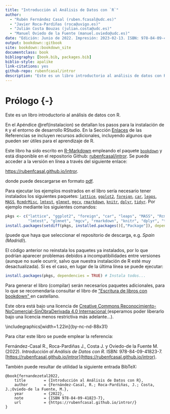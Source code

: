 ```yaml
--- 
title: "Introducción al Análisis de Datos con `R`"
author: 
  - "Rubén Fernández Casal (ruben.fcasal@udc.es)"  
  - "Javier Roca-Pardiñas (roca@uvigo.es)"
  - "Julián Costa Bouzas (julian.costa@udc.es)"
  - "Manuel Oviedo de la Fuente (manuel.oviedo@udc.es)"
date: "Edición: Junio de 2022. Impresión: 2023-02-13. ISBN: 978-84-09-41823-7"
output: bookdown::gitbook
site: bookdown::bookdown_site
documentclass: book
bibliography: [book.bib, packages.bib]
biblio-style: apalike
link-citations: yes
github-repo: rubenfcasal/intror
description: "Este es un libro introductorio al análisis de datos con R"
---
```




# Prólogo {-}

Este es un libro introductorio al análisis de datos con R.

En el Apéndice \@ref(instalacion) se detallan los pasos para la instalación de `R` y el entorno de desarrollo RStudio.
En la Sección [Enlaces](#links) de las Referencias se incluyen recursos adicionales, incluyendo algunos que pueden ser útiles para el aprendizaje de R.

Este libro ha sido escrito en [R-Markdown](http://rmarkdown.rstudio.com) empleando el paquete [`bookdown`](https://bookdown.org/yihui/bookdown/)  y está disponible en el repositorio Github: [rubenfcasal/intror](https://github.com/rubenfcasal/book_remuestreo). 
Se puede acceder a la versión en línea a través del siguiente enlace:

<https://rubenfcasal.github.io/intror>.

donde puede descargarse en formato [pdf](https://rubenfcasal.github.io/intror/Intro_Analisis_Datos_R.pdf).

Para ejecutar los ejemplos mostrados en el libro sería necesario tener instalados los siguientes paquetes:
[`lattice`](https://CRAN.R-project.org/package=lattice), [`ggplot2`](https://CRAN.R-project.org/package=ggplot2), [`foreign`](https://CRAN.R-project.org/package=foreign), [`car`](https://CRAN.R-project.org/package=car), [`leaps`](https://CRAN.R-project.org/package=leaps), [`MASS`](https://CRAN.R-project.org/package=MASS), [`RcmdrMisc`](https://CRAN.R-project.org/package=RcmdrMisc), [`lmtest`](https://CRAN.R-project.org/package=lmtest), [`glmnet`](https://CRAN.R-project.org/package=glmnet), [`mgcv`](https://CRAN.R-project.org/package=mgcv), [`rmarkdown`](https://CRAN.R-project.org/package=rmarkdown), [`knitr`](https://CRAN.R-project.org/package=knitr), [`dplyr`](https://CRAN.R-project.org/package=dplyr), [`tidyr`](https://CRAN.R-project.org/package=tidyr).
Por ejemplo mediante los siguientes comandos:

```r
pkgs <- c("lattice", "ggplot2", "foreign", "car", "leaps", "MASS", "RcmdrMisc", 
          "lmtest", "glmnet", "mgcv", "rmarkdown", "knitr", "dplyr", "tidyr")
install.packages(setdiff(pkgs, installed.packages()[,"Package"]), dependencies = TRUE)
```
(puede que haya que seleccionar el repositorio de descarga, e.g. *Spain (Madrid)*).

El código anterior no reinstala los paquetes ya instalados, por lo que podrían aparecer problemas debidos a incompatibilidades entre versiones (aunque no suele ocurrir, salvo que nuestra instalación de R esté muy desactualizada). 
Si es el caso, en lugar de la última línea se puede ejecutar: 

```r
install.packages(pkgs, dependencies = TRUE) # Instala todos...
```

Para generar el libro (compilar) serán necesarios paquetes adicionales, 
para lo que se recomendaría consultar el libro de ["Escritura de libros con bookdown" ](https://rubenfcasal.github.io/bookdown_intro) en castellano.

Este obra está bajo una licencia de [Creative Commons Reconocimiento-NoComercial-SinObraDerivada 4.0 Internacional ](https://creativecommons.org/licenses/by-nc-nd/4.0/deed.es_ES) 
(esperamos poder liberarlo bajo una licencia menos restrictiva más adelante...).


\includegraphics[width=1.22in]{by-nc-nd-88x31} 

Para citar este libro se puede emplear la referencia:

Fernández-Casal R., Roca-Pardiñas J., Costa J. y Oviedo-de la Fuente M. (2022). *Introducción al Análisis de Datos con R*. ISBN: 978-84-09-41823-7. [https://rubenfcasal.github.io/intror](https://rubenfcasal.github.io/intror).

También puede resultar de utilidad la siguiente entrada BibTeX:

```
@book{fernandezetal2022,
    title        = {Introducción al Análisis de Datos con R},
    author       = {Fernández-Casal, R.; Roca-Pardiñas, J.; Costa, J.;Oviedo-de la Fuente, M.},
    year         = {2022},
    note         = {ISBN 978-84-09-41823-7},
    url          = {https://rubenfcasal.github.io/intror/}
}
```


